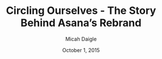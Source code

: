 ---
date: October 1, 2015
title: Circling Ourselves - The Story Behind Asana’s Rebrand
author: Micah Daigle
link: https://medium.com/building-asana/circling-ourselves-the-story-behind-asana-s-rebrand-e8247516705a
description: On the surface, this is the story of how Asana went from a logo with three circles to a logo… with three circles. It's also a story of how they established a new brand design system at Asana.
tags:
- process

# ================================
# ARTICLE TAGS AVAILABLE
# ================================
# - animation
# - code
# - contribution
# - design-tokens
# - figma
# - leadership
# - patterns
# - process
# - sketch
# ================================
---
